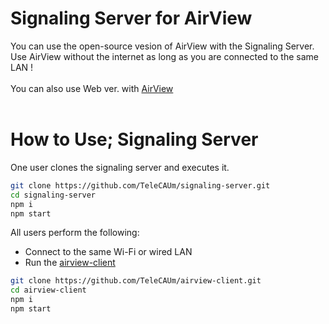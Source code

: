 # Signaling Server for AirView

You can use the open-source vesion of AirView with the Signaling Server.<br/>
Use AirView without the internet as long as you are connected to the same LAN !
 <br/> <br/>
You can also use Web ver. with [AirView](airview.netlify.app)
<br/><br/>
# How to Use; Signaling Server

One user clones the signaling server and executes it.

```bash
git clone https://github.com/TeleCAUm/signaling-server.git
cd signaling-server
npm i
npm start
```

All users perform the following:

- Connect to the same Wi-Fi or wired LAN
- Run the [airview-client](https://github.com/TeleCAUm/airview-client)

```bash
git clone https://github.com/TeleCAUm/airview-client.git
cd airview-client
npm i
npm start
```
